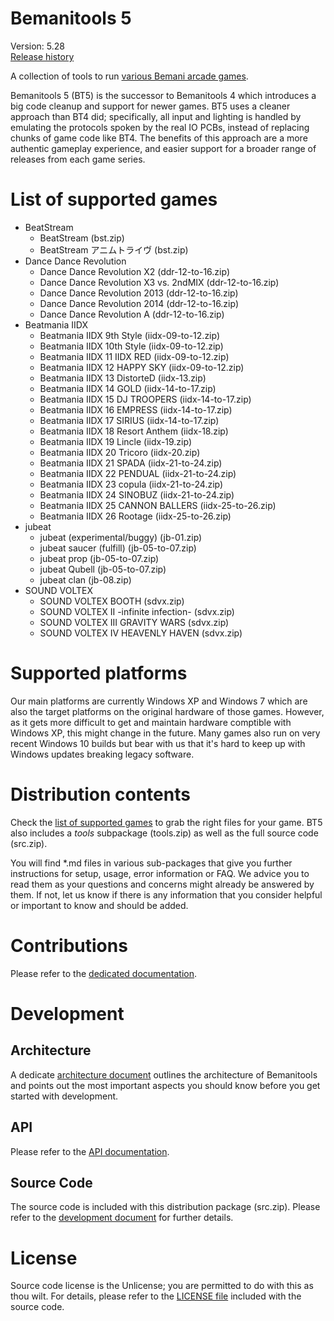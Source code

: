 # Bemanitools 5
Version: 5.28</br>
[Release history](CHANGELOG.md)

A collection of tools to run [various Bemani arcade games](#list-of-supported-games).

Bemanitools 5 (BT5) is the successor to Bemanitools 4 which introduces a big code cleanup and support for newer games.
BT5 uses a cleaner approach than BT4 did; specifically, all input and lighting is handled by emulating the protocols
spoken by the real IO PCBs, instead of replacing chunks of game code like BT4. The benefits of this approach are a more
authentic gameplay experience, and easier support for a broader range of releases from each game series.

# List of supported games
* BeatStream
    * BeatStream (bst.zip)
    * BeatStream アニムトライヴ (bst.zip)
* Dance Dance Revolution
    * Dance Dance Revolution X2 (ddr-12-to-16.zip)
    * Dance Dance Revolution X3 vs. 2ndMIX (ddr-12-to-16.zip)
    * Dance Dance Revolution 2013 (ddr-12-to-16.zip)
    * Dance Dance Revolution 2014 (ddr-12-to-16.zip)
    * Dance Dance Revolution A (ddr-12-to-16.zip)
* Beatmania IIDX
    * Beatmania IIDX 9th Style (iidx-09-to-12.zip)
    * Beatmania IIDX 10th Style (iidx-09-to-12.zip)
    * Beatmania IIDX 11 IIDX RED (iidx-09-to-12.zip)
    * Beatmania IIDX 12 HAPPY SKY (iidx-09-to-12.zip)
    * Beatmania IIDX 13 DistorteD (iidx-13.zip)
    * Beatmania IIDX 14 GOLD (iidx-14-to-17.zip)
    * Beatmania IIDX 15 DJ TROOPERS (iidx-14-to-17.zip)
    * Beatmania IIDX 16 EMPRESS (iidx-14-to-17.zip)
    * Beatmania IIDX 17 SIRIUS (iidx-14-to-17.zip)
    * Beatmania IIDX 18 Resort Anthem (iidx-18.zip)
    * Beatmania IIDX 19 Lincle (iidx-19.zip)
    * Beatmania IIDX 20 Tricoro (iidx-20.zip)
    * Beatmania IIDX 21 SPADA (iidx-21-to-24.zip)
    * Beatmania IIDX 22 PENDUAL (iidx-21-to-24.zip)
    * Beatmania IIDX 23 copula (iidx-21-to-24.zip)
    * Beatmania IIDX 24 SINOBUZ (iidx-21-to-24.zip)
    * Beatmania IIDX 25 CANNON BALLERS (iidx-25-to-26.zip)
    * Beatmania IIDX 26 Rootage (iidx-25-to-26.zip)
* jubeat
    * jubeat (experimental/buggy) (jb-01.zip)
    * jubeat saucer (fulfill) (jb-05-to-07.zip)
    * jubeat prop (jb-05-to-07.zip)
    * jubeat Qubell (jb-05-to-07.zip)
    * jubeat clan (jb-08.zip)
* SOUND VOLTEX
    * SOUND VOLTEX BOOTH (sdvx.zip)
    * SOUND VOLTEX II -infinite infection- (sdvx.zip)
    * SOUND VOLTEX III GRAVITY WARS (sdvx.zip)
    * SOUND VOLTEX IV HEAVENLY HAVEN (sdvx.zip)

# Supported platforms
Our main platforms are currently Windows XP and Windows 7 which are also the target platforms on the original hardware
of those games. However, as it gets more difficult to get and maintain hardware comptible with Windows XP, this might
change in the future. Many games also run on very recent Windows 10 builds but bear with us that it's hard to keep up
with Windows updates breaking legacy software.

# Distribution contents
Check the [list of supported games](#list-of-supported-games) to grab the right files for your game. BT5 also includes
a *tools* subpackage (tools.zip) as well as the full source code (src.zip).

You will find *.md files in various sub-packages that give you further instructions for setup, usage, error information
or FAQ. We advice you to read them as your questions and concerns might already be answered by them. If not, let us
know if there is any information that you consider helpful or important to know and should be added.

# Contributions
Please refer to the [dedicated documentation](CONTRIBUTING.md).

# Development
## Architecture
A dedicate [architecture document](doc/architecture.md) outlines the architecture of Bemanitools and points out the most
important aspects you should know before you get started with development.

## API
Please refer to the [API documentation](doc/api.md).

## Source Code
The source code is included with this distribution package (src.zip). Please refer to the
[development document](doc/development.md) for further details.

# License
Source code license is the Unlicense; you are permitted to do with this as thou wilt. For details, please refer to the
[LICENSE file](LICENSE) included with the source code.






